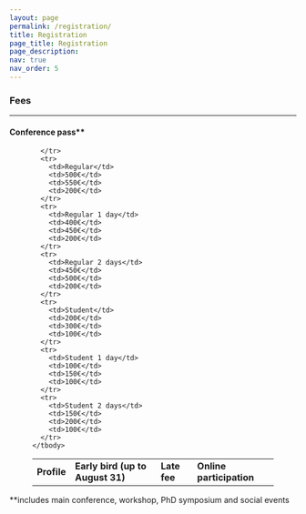 ```yaml
---
layout: page
permalink: /registration/
title: Registration
page_title: Registration
page_description: 
nav: true
nav_order: 5
---
```


### Fees

<!--
<iframe width="100%" height="500px" src="https://iciap2023.org/registration/"></iframe>
-->

<hr class="wp-block-separator has-alpha-channel-opacity"/>


#### Conference pass**

<figure class="wp-block-table is-style-stripes">
  <table class="has-fixed-layout">
    <tbody>
      <tr>
        <td><strong>Profile</strong></td>
        <td><strong>Early bird (up to August 31)</strong></td>
        <td><strong>Late fee</strong></td>
        <td><strong>Online participation</strong></td>
        
      </tr>
      <tr>
        <td>Regular</td>
        <td>500€</td>
        <td>550€</td>
        <td>200€</td>        
      </tr>
      <tr>
        <td>Regular 1 day</td>
        <td>400€</td>
        <td>450€</td>
        <td>200€</td>        
      </tr>
      <tr>
        <td>Regular 2 days</td>
        <td>450€</td>
        <td>500€</td>
        <td>200€</td>        
      </tr>
      <tr>
        <td>Student</td>
        <td>200€</td>
        <td>300€</td>
        <td>100€</td>
      </tr>
      <tr>
        <td>Student 1 day</td>
        <td>100€</td>
        <td>150€</td>
        <td>100€</td>
      </tr>
      <tr>
        <td>Student 2 days</td>
        <td>150€</td>
        <td>200€</td>
        <td>100€</td>
      </tr>
    </tbody>
  </table>
</figure>

<p>**includes main conference, workshop, PhD symposium and social events</p>
